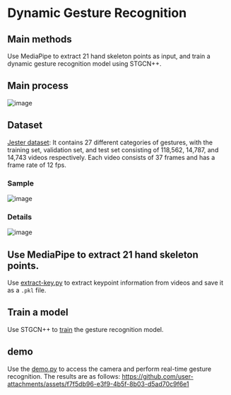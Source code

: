 # Dynamic Gesture Recognition
## Main methods
Use MediaPipe to extract 21 hand skeleton points as input, and train a dynamic gesture recognition model using STGCN++.

## Main process
![image](https://github.com/user-attachments/assets/c18fe2d2-15fb-4e83-9972-87db60c6b68a)

## Dataset
[Jester dataset](https://www.qualcomm.com/developer/software/jester-dataset): It contains 27 different categories of gestures, with the training set, validation set, and test set consisting of 118,562, 14,787, and 14,743 videos respectively. Each video consists of 37 frames and has a frame rate of 12 fps.
### Sample
![image](https://github.com/user-attachments/assets/2af748db-1364-47be-b14c-a5f6f21c8b6c)
### Details
![image](https://github.com/user-attachments/assets/ee3fff9c-5b7b-4651-8b7d-83731c771574)

## Use MediaPipe to extract 21 hand skeleton points.
Use [extract-key.py]() to extract keypoint information from videos and save it as a `.pkl` file.
## Train a model 
Use STGCN++ to [train]() the gesture recognition model.
## demo
Use the [demo.py]() to access the camera and perform real-time gesture recognition. The results are as follows:
https://github.com/user-attachments/assets/f7f5db96-e3f9-4b5f-8b03-d5ad70c9f6e1

